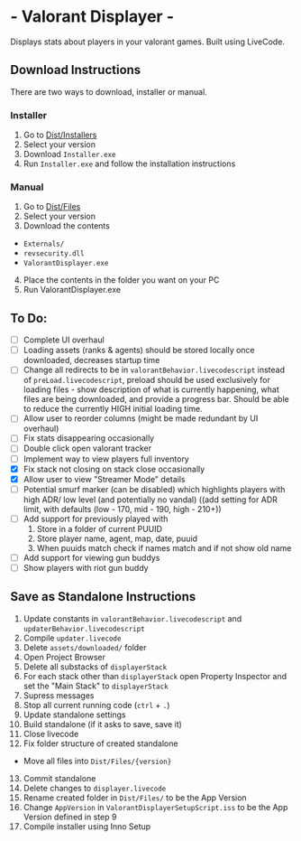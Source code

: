 # - Valorant Displayer -
Displays stats about players in your valorant games.
Built using LiveCode.

## Download Instructions
There are two ways to download, installer or manual.

### Installer
1. Go to [Dist/Installers](Dist/Installers)
2. Select your version
3. Download `Installer.exe`
4. Run `Installer.exe` and follow the installation instructions

### Manual
1. Go to [Dist/Files](Dist/Files)
2. Select your version
3. Download the contents
 * `Externals/`
 * `revsecurity.dll`
 * `ValorantDisplayer.exe`
4. Place the contents in the folder you want on your PC
5. Run ValorantDisplayer.exe

## To Do:
 - [ ] Complete UI overhaul
 - [ ] Loading assets (ranks & agents) should be stored locally once downloaded, decreases startup time
 - [ ] Change all redirects to be in `valorantBehavior.livecodescript` instead of `preLoad.livecodescript`, preload should be used exclusively for loading files - show description of what is currently happening, what files are being downloaded, and provide a progress bar. Should be able to reduce the currently HIGH initial loading time.
 - [ ] Allow user to reorder columns (might be made redundant by UI overhaul)
 - [ ] Fix stats disappearing occasionally
 - [ ] Double click open valorant tracker
 - [ ] Implement way to view players full inventory
 - [x] Fix stack not closing on stack close occasionally
 - [x] Allow user to view "Streamer Mode" details
 - [ ] Potential smurf marker (can be disabled) which highlights players with high ADR/ low level (and potentially no vandal) ((add setting for ADR limit, with defaults (low - 170, mid - 190, high - 210+))
 - [ ] Add support for previously played with
     1. Store in a folder of current PUUID
     2. Store player name, agent, map, date, puuid
     3. When puuids match check if names match and if not show old name
 - [ ] Add support for viewing gun buddys
 - [ ] Show players with riot gun buddy

## Save as Standalone Instructions
1. Update constants in `valorantBehavior.livecodescript` and `updaterBehavior.livecodescript`
2. Compile `updater.livecode`
3. Delete `assets/downloaded/` folder
4. Open Project Browser
5. Delete all substacks of `displayerStack`
6. For each stack other than `displayerStack` open Property Inspector and set the "Main Stack" to `displayerStack`
7. Supress messages
8. Stop all current running code (`ctrl` + `.`)
9. Update standalone settings
10. Build standalone (if it asks to save, save it)
11. Close livecode
12. Fix folder structure of created standalone
 * Move all files into `Dist/Files/{version}`
13. Commit standalone
14. Delete changes to `displayer.livecode`
15. Rename created folder in `Dist/Files/` to be the App Version
16. Change `AppVersion` in `ValorantDisplayerSetupScript.iss` to be the App 
Version defined in step 9
17. Compile installer using Inno Setup
